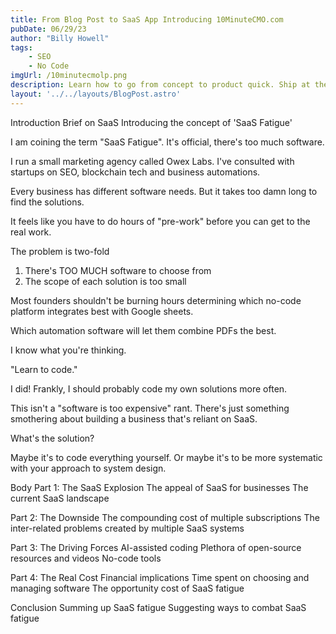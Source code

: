 ```yaml
---
title: From Blog Post to SaaS App Introducing 10MinuteCMO.com
pubDate: 06/29/23
author: "Billy Howell"
tags:
    - SEO
    - No Code
imgUrl: /10minutecmolp.png
description: Learn how to go from concept to product quick. Ship at the speed of light with this no-code software stack. 
layout: '../../layouts/BlogPost.astro'
---
```


Introduction
Brief on SaaS
Introducing the concept of 'SaaS Fatigue'

I am coining the term "SaaS Fatigue". It's official, there's too much software. 

I run a small marketing agency called Owex Labs. I've consulted with startups on SEO, blockchain tech and business automations.

Every business has different software needs. But it takes too damn long to find the solutions. 

It feels like you have to do hours of "pre-work" before you can get to the real work. 

The problem is two-fold
1. There's TOO MUCH software to choose from
2. The scope of each solution is too small

Most founders shouldn't be burning hours determining which no-code platform integrates best with Google sheets. 

Which automation software will let them combine PDFs the best.

I know what you're thinking.

"Learn to code."

I did! Frankly, I should probably code my own solutions more often.  

This isn't a "software is too expensive" rant. There's just something smothering about building a business that's reliant on SaaS. 

What's the solution? 

Maybe it's to code everything yourself. Or maybe it's to be more systematic with your approach to system design.




Body
Part 1: The SaaS Explosion
The appeal of SaaS for businesses
The current SaaS landscape

Part 2: The Downside
The compounding cost of multiple subscriptions
The inter-related problems created by multiple SaaS systems

Part 3: The Driving Forces
AI-assisted coding
Plethora of open-source resources and videos
No-code tools

Part 4: The Real Cost
Financial implications
Time spent on choosing and managing software
The opportunity cost of SaaS fatigue

Conclusion
Summing up SaaS fatigue
Suggesting ways to combat SaaS fatigue

